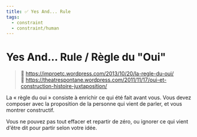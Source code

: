 ```yaml
---
title: ✅ Yes And... Rule
tags:
  - constraint
  - constraint/human
---
```


# Yes And... Rule / Règle du "Oui"

> 🔗 https://improetc.wordpress.com/2013/10/20/la-regle-du-oui/ <br>
> 🔗 https://theatrespontane.wordpress.com/2011/11/17/oui-et-construction-histoire-juxtaposition/

La « règle du oui » consiste à enrichir ce qui été fait avant vous.
Vous devez composer avec la proposition de la personne qui vient de parler, et vous montrer constructif.

Vous ne pouvez pas tout effacer et repartir de zéro, ou ignorer ce qui vient d'être dit pour partir selon votre idée.